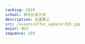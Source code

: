 ```yaml
---
ranking: 2019
school: 哥伦比亚大学
description: 全美第三
src: /assets/offer_update/259.jpg
major: 统计
sequence: 259
---
```

